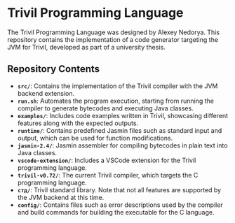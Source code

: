 # Trivil Programming Language

The Trivil Programming Language was designed by Alexey Nedorya. This repository contains the implementation of a code generator targeting the JVM for Trivil, developed as part of a university thesis.

## Repository Contents

- **`src/`**: Contains the implementation of the Trivil compiler with the JVM backend extension.
- **`run.sh`**: Automates the program execution, starting from running the compiler to generate bytecodes and executing Java classes.
- **`examples/`**: Includes code examples written in Trivil, showcasing different features along with the expected outputs.
- **`runtime/`**: Contains predefined Jasmin files such as standard input and output, which can be used for function modifications.
- **`jasmin-2.4/`**: Jasmin assembler for compiling bytecodes in plain text into Java classes.
- **`vscode-extension/`**: Includes a VSCode extension for the Trivil programming language.
- **`trivil-v0.72/`**: The current Trivil compiler, which targets the C programming language.
- **`стд/`**: Trivil standard library. Note that not all features are supported by the JVM backend at this time.
- **`config/`**: Contains files such as error descriptions used by the compiler and build commands for building the executable for the C language.

